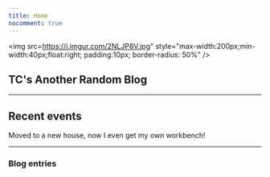 ```yaml
---
title: Home
nocomment: true
---
```


<img src=https://i.imgur.com/2NLJP8V.jpg" style="max-width:200px;min-width:40px;float:right; padding:10px; border-radius: 50%" />

## TC's Another Random Blog 

--- 

## Recent events  

Moved to a new house, now I even get my own workbench!

---  

### Blog entries
